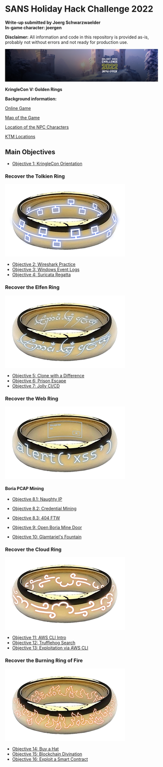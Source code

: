 # SANS Holiday Hack Challenge 2022
**Write-up submitted by Joerg Schwarzwaelder**  
**In-game character: joergen**

**Disclaimer:** All information and code in this repository is provided as-is, probably not without errors and not ready for production use.

![HHC2022 Logo](https://github.com/joergschwarzwaelder/hhc2022/blob/main/images/hhc2022-logo.jpg) 

**KringleCon V: Golden Rings**

**Background information:**


[Online Game](https://2022.kringlecon.com/)

[Map of the Game](https://github.com/joergschwarzwaelder/hhc2022/blob/main/Map.md)

[Location of the NPC Characters](https://github.com/joergschwarzwaelder/hhc2022/blob/main/NPC%20Directory.md)

[KTM Locations](https://github.com/joergschwarzwaelder/hhc2022/blob/main/KTM%20Locations.md)

## Main Objectives

 - [Objective 1: KringleCon Orientation](https://github.com/joergschwarzwaelder/hhc2022/tree/main/Objective-1)
### Recover the Tolkien Ring
![The Tolkien Ring](https://github.com/joergschwarzwaelder/hhc2022/blob/main/images/tolkien_ring.png)
  - [Objective 2: Wireshark Practice](https://github.com/joergschwarzwaelder/hhc2022/tree/main/Objective-2)
 - [Objective 3: Windows Event Logs](https://github.com/joergschwarzwaelder/hhc2022/tree/main/Objective-3)
  - [Objective 4: Suricata Regatta](https://github.com/joergschwarzwaelder/hhc2022/tree/main/Objective-4)
### Recover the Elfen Ring
![The Tolkien Ring](https://github.com/joergschwarzwaelder/hhc2022/blob/main/images/elfen_ring.png)
  - [Objective 5: Clone with a Difference](https://github.com/joergschwarzwaelder/hhc2022/tree/main/Objective-5)
  - [Objective 6: Prison Escape](https://github.com/joergschwarzwaelder/hhc2022/tree/main/Objective-6)
  - [Objective 7: Jolly CI/CD](https://github.com/joergschwarzwaelder/hhc2022/tree/main/Objective-7)
### Recover the Web Ring 
 ![The Web Ring](https://github.com/joergschwarzwaelder/hhc2022/blob/main/images/web_ring.png)
#### Boria PCAP Mining
  - [Objective 8.1: Naughty IP](https://github.com/joergschwarzwaelder/hhc2022/tree/main/Objective-8)
  - [Objective 8.2: Credential Mining](https://github.com/joergschwarzwaelder/hhc2022/tree/main/Objective-8)
  - [Objective 8.3: 404 FTW](https://github.com/joergschwarzwaelder/hhc2022/tree/main/Objective-8)

  - [Objective 9: Open Boria Mine Door](https://github.com/joergschwarzwaelder/hhc2022/tree/main/Objective-9)
  - [Objective 10: Glamtariel's Fountain](https://github.com/joergschwarzwaelder/hhc2022/tree/main/Objective-10)
### Recover the Cloud Ring
![The Cloud Ring](https://github.com/joergschwarzwaelder/hhc2022/blob/main/images/cloud_ring.png)
  - [Objective 11: AWS CLI Intro](https://github.com/joergschwarzwaelder/hhc2022/tree/main/Objective-11)
  - [Objective 12: Trufflehog Search](https://github.com/joergschwarzwaelder/hhc2022/tree/main/Objective-12)
  - [Objective 13: Exploitation via AWS CLI](https://github.com/joergschwarzwaelder/hhc2022/tree/main/Objective-13)
### Recover the Burning Ring of Fire
 ![The Burning Ring of Fire](https://github.com/joergschwarzwaelder/hhc2022/blob/main/images/brof.png)
  - [Objective 14: Buy a Hat](https://github.com/joergschwarzwaelder/hhc2022/tree/main/Objective-14)
  - [Objective 15: Blockchain Divination](https://github.com/joergschwarzwaelder/hhc2022/tree/main/Objective-15)
  - [Objective 16: Exploit a Smart Contract](https://github.com/joergschwarzwaelder/hhc2022/tree/main/Objective-16)

